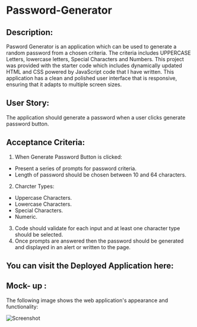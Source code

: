 # Password-Generator

## Description: 
Pasword Generator is an application which can be used to generate a random password from a chosen criteria. The criteria includes UPPERCASE Letters, lowercase letters,
Special Characters and Numbers. This project was provided with the starter code which includes dynamically updated HTML and CSS powered by JavaScript code that I have written. This application has a clean and polished user interface that is responsive, ensuring that it adapts to multiple screen sizes.

## User Story:
The application should generate a password when a user clicks generate password button.

## Acceptance Criteria: 
1. When Generate Password Button is clicked:
- Present a series of prompts for password criteria.
- Length of password should be chosen between 10 and 64 characters.
2. Charcter Types:
- Uppercase Characters.
- Lowercase Characters.
- Special Characters.
- Numeric.
3. Code should validate for each input and at least one character type should be selected.
4. Once prompts are answered then the password should be generated and displayed in an alert or written to the page.

## You can visit the Deployed Application here: 
## Mock- up :
The following image shows the web application's appearance and functionality:

![Screenshot](/Assets/images/Screenshot-passwor-gen.png)
